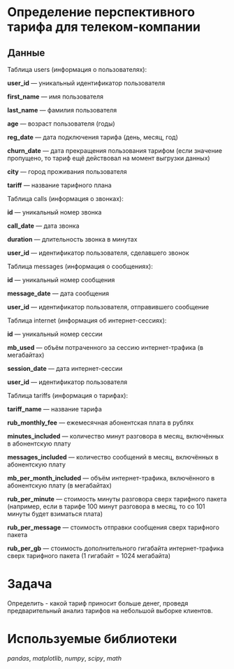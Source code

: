 # Определение перспективного тарифа для телеком-компании
## Данные
Таблица users (информация о пользователях):

**user_id** — уникальный идентификатор пользователя

**first_name** — имя пользователя

**last_name** — фамилия пользователя

**age** — возраст пользователя (годы)

**reg_date** — дата подключения тарифа (день, месяц, год)

**churn_date** — дата прекращения пользования тарифом (если значение пропущено, то тариф ещё действовал на момент выгрузки данных)

**city** — город проживания пользователя

**tariff** — название тарифного плана

Таблица calls (информация о звонках):

**id** — уникальный номер звонка

**call_date** — дата звонка

**duration** — длительность звонка в минутах

**user_id** — идентификатор пользователя, сделавшего звонок

Таблица messages (информация о сообщениях):

**id** — уникальный номер сообщения

**message_date** — дата сообщения

**user_id** — идентификатор пользователя, отправившего сообщение

Таблица internet (информация об интернет-сессиях):

**id** — уникальный номер сессии

**mb_used** — объём потраченного за сессию интернет-трафика (в мегабайтах)

**session_date** — дата интернет-сессии

**user_id** — идентификатор пользователя

Таблица tariffs (информация о тарифах):

**tariff_name** — название тарифа

**rub_monthly_fee** — ежемесячная абонентская плата в рублях

**minutes_included** — количество минут разговора в месяц, включённых в абонентскую плату

**messages_included** — количество сообщений в месяц, включённых в абонентскую плату

**mb_per_month_included** — объём интернет-трафика, включённого в абонентскую плату (в мегабайтах)

**rub_per_minute** — стоимость минуты разговора сверх тарифного пакета (например, если в тарифе 100 минут разговора в месяц, то со 101 минуты будет взиматься плата)

**rub_per_message** — стоимость отправки сообщения сверх тарифного пакета

**rub_per_gb** — стоимость дополнительного гигабайта интернет-трафика сверх тарифного пакета (1 гигабайт = 1024 мегабайта)

# Задача
Определить -  какой тариф приносит больше денег, проведя предварительный анализ тарифов на небольшой выборке клиентов.

# Используемые библиотеки
*pandas*, *matplotlib*, *numpy*, *scipy*, *math*
